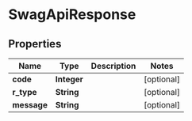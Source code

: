
# SwagApiResponse

## Properties
Name | Type | Description | Notes
------------ | ------------- | ------------- | -------------
**code** | **Integer** |  |  [optional]
**r_type** | **String** |  |  [optional]
**message** | **String** |  |  [optional]



